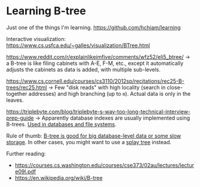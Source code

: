 # Learning B-tree

Just one of the things I'm learning. <https://github.com/hchiam/learning>

Interactive visualization: <https://www.cs.usfca.edu/~galles/visualization/BTree.html>

<https://www.reddit.com/r/explainlikeimfive/comments/wfz52/eli5_btree/> -> a B-tree is like filing cabinets with A-E, F-M, etc., except it automatically adjusts the cabinets as data is added, with multiple sub-levels.

<https://www.cs.cornell.edu/courses/cs3110/2012sp/recitations/rec25-B-trees/rec25.html> -> Few "disk reads" with high locality (search in close-together addresses) and high branching (up to `m`). Actual data is only in the leaves.

<https://triplebyte.com/blog/triplebyte-s-way-too-long-technical-interview-prep-guide> -> Apparently database indexes are usually implemented using B-trees. [Used in databases and file systems](https://en.wikipedia.org/wiki/B-tree).

Rule of thumb: [B-tree is good for big database-level data or some slow storage](https://stackoverflow.com/questions/1589556/when-to-choose-rb-tree-b-tree-or-avl-tree/1589587#1589587). In other cases, you might want to use a [splay tree](https://github.com/hchiam/learning-splay-tree) instead.

Further reading:

- <https://courses.cs.washington.edu/courses/cse373/02au/lectures/lecture09l.pdf>
- <https://en.wikipedia.org/wiki/B-tree>
